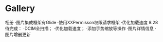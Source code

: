 # Gallery
相册
·图片集成框架有Glide
·使用XXPermisson权限请求框架
·优化加载速度
8.28
待完成：
·DCIM全扫描；
·优化加载速度；
·添加手势缩放等操作
·图片详情信息
·图片增删更新
